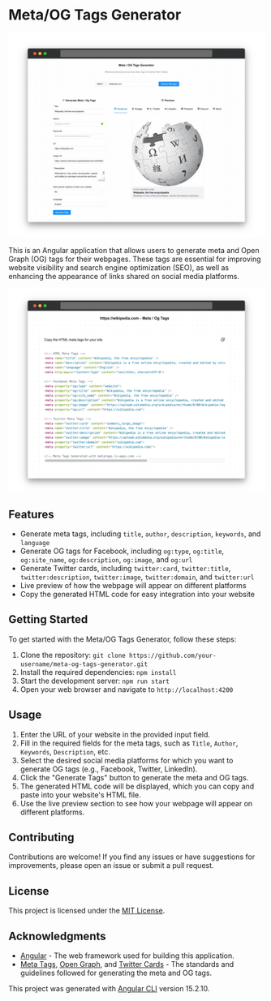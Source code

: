 # Meta/OG Tags Generator

<p align="center">
  <img src="p1.webp" alt="Sublime's custom image"/>
</p>

This is an Angular application that allows users to generate meta and Open Graph (OG) tags for their webpages. These tags are essential for improving website visibility and search engine optimization (SEO), as well as enhancing the appearance of links shared on social media platforms.

<p align="center">
  <img src="p2.webp" alt="Sublime's custom image"/>
</p>

## Features

- Generate meta tags, including `title`, `author`, `description`, `keywords`, and `language`
- Generate OG tags for Facebook, including `og:type`, `og:title`, `og:site_name`, `og:description`, `og:image`, and `og:url`
- Generate Twitter cards, including `twitter:card`, `twitter:title`, `twitter:description`, `twitter:image`, `twitter:domain`, and `twitter:url`
- Live preview of how the webpage will appear on different platforms
- Copy the generated HTML code for easy integration into your website

## Getting Started

To get started with the Meta/OG Tags Generator, follow these steps:

1. Clone the repository: `git clone https://github.com/your-username/meta-og-tags-generator.git`
2. Install the required dependencies: `npm install`
3. Start the development server: `npm run start`
4. Open your web browser and navigate to `http://localhost:4200`

## Usage

1. Enter the URL of your website in the provided input field.
2. Fill in the required fields for the meta tags, such as `Title`, `Author`, `Keywords`, `Description`, etc.
3. Select the desired social media platforms for which you want to generate OG tags (e.g., Facebook, Twitter, LinkedIn).
4. Click the "Generate Tags" button to generate the meta and OG tags.
5. The generated HTML code will be displayed, which you can copy and paste into your website's HTML file.
6. Use the live preview section to see how your webpage will appear on different platforms.

## Contributing

Contributions are welcome! If you find any issues or have suggestions for improvements, please open an issue or submit a pull request.

## License

This project is licensed under the [MIT License](LICENSE).

## Acknowledgments

- [Angular](https://angular.io/) - The web framework used for building this application.
- [Meta Tags](https://developers.facebook.com/docs/sharing/webmasters/), [Open Graph](https://ogp.me/), and [Twitter Cards](https://developer.twitter.com/en/docs/twitter-for-websites/cards/overview/abouts-cards) - The standards and guidelines followed for generating the meta and OG tags.


This project was generated with [Angular CLI](https://github.com/angular/angular-cli) version 15.2.10.
